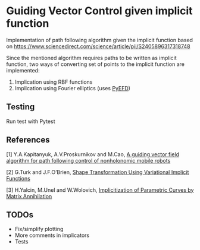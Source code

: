 # Guiding Vector Control given implicit function

Implementation of path following algorithm given the implicit function based on 
https://www.sciencedirect.com/science/article/pii/S2405896317318748

Since the mentioned algorithm requires paths to be written
as implicit function, two ways of converting set of points
to the implicit function are implemented:

1. Implication using RBF functions
2. Implication using Fourier elliptics (uses [PyEFD](https://github.com/hbldh/pyefd))

## Testing
Run test with Pytest

## References
[1] Y.A.Kapitanyuk, A.V.Proskurnikov and M.Cao, [A guiding vector field algorithm for path
    following control of nonholonomic mobile robots](https://arxiv.org/pdf/1610.04391.pdf)

[2] G.Turk and J.F.O’Brien, [Shape Transformation Using Variational Implicit Functions](https://faculty.cc.gatech.edu/~turk/my_papers/schange.pdf)

[3] H.Yalcin, M.Unel and W.Wolovich, [Implicitization of Parametric Curves by Matrix Annihilation](https://www.cs.cmu.edu/~hulya/Publications/ICIP02Paper.pdf)

## TODOs
- Fix/simplify plotting
- More comments in implicators
- Tests